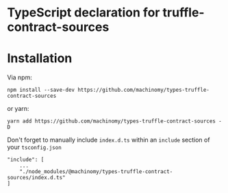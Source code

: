 # TypeScript declaration for truffle-contract-sources

# Installation
Via npm:
```
npm install --save-dev https://github.com/machinomy/types-truffle-contract-sources
```
or yarn:
```
yarn add https://github.com/machinomy/types-truffle-contract-sources -D
```
Don't forget to manually include `index.d.ts` within an `include` section of your `tsconfig.json`
```
"include": [
    ...
    "./node_modules/@machinomy/types-truffle-contract-sources/index.d.ts"
]
```